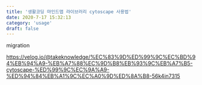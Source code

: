 ```yaml
---
title: '생활코딩 마인드맵 라이브러리 cytoscape 사용법'
date: 2020-7-17 15:32:13
category: 'usage'
draft: false
---
```


migration

<https://velog.io/@takeknowledge/%EC%83%9D%ED%99%9C%EC%BD%94%EB%94%A9-%EB%A7%88%EC%9D%B8%EB%93%9C%EB%A7%B5-cytoscape-%ED%99%9C%EC%9A%A9-%ED%94%84%EB%A1%9C%EC%A0%9D%ED%8A%B8-56k4in7315>
